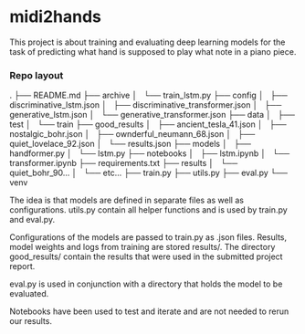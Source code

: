 # midi2hands

This project is about training and evaluating deep learning models for the task of predicting what hand is supposed to play what note in a piano piece.

### Repo layout
.
├── README.md
├── archive
│   └── train_lstm.py
├── config
│   ├── discriminative_lstm.json
│   ├── discriminative_transformer.json
│   ├── generative_lstm.json
│   └── generative_transformer.json
├── data
│   ├── test
│   └── train
├── good_results
│   ├── ancient_tesla_41.json
│   ├── nostalgic_bohr.json
│   ├── ownderful_neumann_68.json
│   ├── quiet_lovelace_92.json
│   └── results.json
├── models
│   ├── handformer.py
│   └── lstm.py
├── notebooks
│   ├── lstm.ipynb
│   └── transformer.ipynb
├── requirements.txt
├── results
│   └── quiet_bohr_90...
│   └── etc...
├── train.py
├── utils.py
├── eval.py
└── venv


The idea is that models are defined in separate files as well as configurations.
utils.py contain all helper functions and is used by train.py and eval.py.

Configurations of the models are passed to train.py as .json files.
Results, model weights and logs from training are stored results/.
The directory good_results/ contain the results that were used in the submitted project report.

eval.py is used in conjunction with a directory that holds the model to be evaluated.


Notebooks have been used to test and iterate and are not needed to rerun our results.
